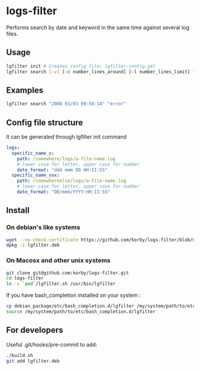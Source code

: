 # logs-filter
Performs search by date and keyword in the same time against several log files.

## Usage
```bash
lgfilter init # Creates config file: lgfilter-config.yml
lgfilter search [-v] [-c number_lines_around] [-l number_lines_limit] "[year] day/month hour[:minutes:seconds]" ["keywords"]
```

## Examples
```bash
lgfilter search "2008 03/03 09:58:14" "error"
```

## Config file structure
It can be generated through lgfilter init command  

```yaml
logs:
  specific_name_x:
    path: /somewhere/logs/a-file-name.log
    # lower case for letter, upper case for number
    date_format: "ddd mmm DD HH:II:SS"
  specific_name_xxx:
    path: /somewhereelse/logs/a-file-name.log
    # lower case for letter, upper case for number
    date_format: "DD/mmm/YYYY:HH:II:SS"
```

## Install

### On debian's like systems
```bash
wget --no-check-certificate https://github.com/korby/logs-filter/blob/master/lgfilter.deb?raw=true -O lgfilter.deb
dpkg -i lgfilter.deb
```

### On Macosx and other unix systems
```bash
git clone git@github.com:korby/logs-filter.git
cd logs-filter
ln -s `pwd`/lgfilter.sh /usr/bin/lgfilter
```
If you have bash_completion installed on your system :
```bash
cp debian_package/etc/bash_completion.d/lgfilter /my/system/path/to/etc/bash_completion.d/
source /my/system/path/to/etc/bash_completion.d/lgfilter
```

## For developers
Useful .git/hooks/pre-commit to add:
```bash
./build.sh
git add lgfilter.deb
```
